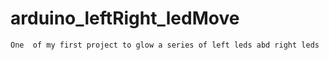 # arduino_leftRight_ledMove

``` One  of my first project to glow a series of left leds abd right leds ```
